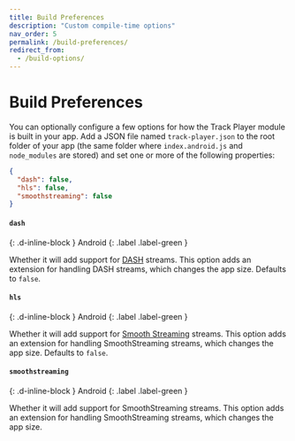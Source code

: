 ```yaml
---
title: Build Preferences
description: "Custom compile-time options"
nav_order: 5
permalink: /build-preferences/
redirect_from:
  - /build-options/
---
```


# Build Preferences

You can optionally configure a few options for how the Track Player module is built in your app. Add a JSON file named `track-player.json` to the root folder of your app (the same folder where `index.android.js` and `node_modules` are stored) and set one or more of the following properties:

```json
{
  "dash": false,
  "hls": false,
  "smoothstreaming": false
}
```

#### `dash`
{: .d-inline-block }
Android
{: .label .label-green }

Whether it will add support for [DASH](https://en.wikipedia.org/wiki/Dynamic_Adaptive_Streaming_over_HTTP) streams. This option adds an extension for handling DASH streams, which changes the app size. Defaults to `false`.

#### `hls`
{: .d-inline-block }
Android
{: .label .label-green }

Whether it will add support for [Smooth Streaming](https://en.wikipedia.org/wiki/Adaptive_bitrate_streaming#Microsoft_Smooth_Streaming) streams. This option adds an extension for handling SmoothStreaming streams, which changes the app size. Defaults to `false`.

#### `smoothstreaming`
{: .d-inline-block }
Android
{: .label .label-green }

Whether it will add support for SmoothStreaming streams. This option adds an extension for handling SmoothStreaming streams, which changes the app size.
